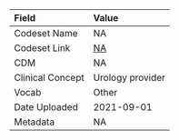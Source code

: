 |Field            |Value            |
|:----------------|:----------------|
|Codeset Name     |NA               |
|Codeset Link     |[NA](https://github.com/PEDSnet/Variable-Dictionary/blob/main/visits/NA.csv)|
|CDM              |NA               |
|Clinical Concept |Urology provider |
|Vocab            |Other            |
|Date Uploaded    |2021-09-01       |
|Metadata         |NA               |
